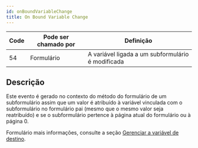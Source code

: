 ```yaml
---
id: onBoundVariableChange
title: On Bound Variable Change
---
```


| Code | Pode ser chamado por | Definição                                         |
| ---- | -------------------- | ------------------------------------------------- |
| 54   | Formulário           | A variável ligada a um subformulário é modificada |


## Descrição

Este evento é gerado no contexto do método do formulário de um subformulário [](FormObjects/subform_overview.md) assim que um valor é atribuído à variável vinculada com o subformulário no formulário pai (mesmo que o mesmo valor seja reatribuído) e se o subformulário pertence à página atual do formulário ou à página 0.

Formulário mais informações, consulte a seção [Gerenciar a variável de destino](FormObjects/subform_overview.md#managing-the-bound-variable).